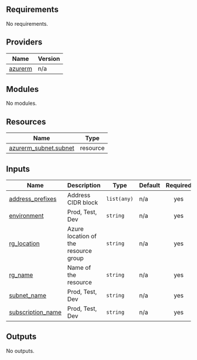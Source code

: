 <!-- BEGIN_TF_DOCS -->
## Requirements

No requirements.

## Providers

| Name | Version |
|------|---------|
| <a name="provider_azurerm"></a> [azurerm](#provider\_azurerm) | n/a |

## Modules

No modules.

## Resources

| Name | Type |
|------|------|
| [azurerm_subnet.subnet](https://registry.terraform.io/providers/hashicorp/azurerm/latest/docs/resources/subnet) | resource |

## Inputs

| Name | Description | Type | Default | Required |
|------|-------------|------|---------|:--------:|
| <a name="input_address_prefixes"></a> [address\_prefixes](#input\_address\_prefixes) | Address CIDR block | `list(any)` | n/a | yes |
| <a name="input_environment"></a> [environment](#input\_environment) | Prod, Test, Dev | `string` | n/a | yes |
| <a name="input_rg_location"></a> [rg\_location](#input\_rg\_location) | Azure location of the resource group | `string` | n/a | yes |
| <a name="input_rg_name"></a> [rg\_name](#input\_rg\_name) | Name of the resource | `string` | n/a | yes |
| <a name="input_subnet_name"></a> [subnet\_name](#input\_subnet\_name) | Prod, Test, Dev | `string` | n/a | yes |
| <a name="input_subscription_name"></a> [subscription\_name](#input\_subscription\_name) | Prod, Test, Dev | `string` | n/a | yes |

## Outputs

No outputs.
<!-- END_TF_DOCS -->